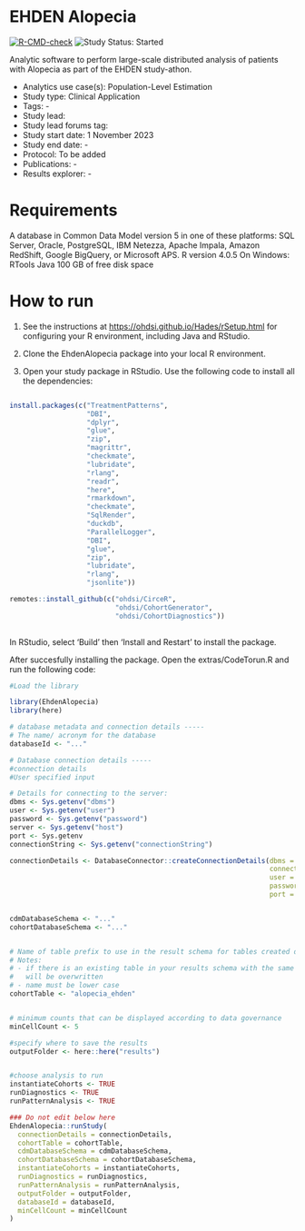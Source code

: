 
<!-- README.md is generated from README.Rmd. Please edit that file -->

# EHDEN Alopecia

<!-- badges: start -->

[![R-CMD-check](https://github.com/ohdsi-studies/EhdenAlopecia/actions/workflows/R-CMD-check.yaml/badge.svg)](https://github.com/ohdsi-studies/EhdenAlopecia/actions/workflows/R-CMD-check.yaml)
<img src="https://img.shields.io/badge/Study%20Status-Started-blue.svg" alt="Study Status: Started">
<!-- badges: end -->

Analytic software to perform large-scale distributed analysis of
patients with Alopecia as part of the EHDEN study-athon.

- Analytics use case(s): Population-Level Estimation
- Study type: Clinical Application
- Tags: -
- Study lead:
- Study lead forums tag:
- Study start date: 1 November 2023
- Study end date: -
- Protocol: To be added
- Publications: -
- Results explorer: -

# Requirements

A database in Common Data Model version 5 in one of these platforms: SQL
Server, Oracle, PostgreSQL, IBM Netezza, Apache Impala, Amazon RedShift,
Google BigQuery, or Microsoft APS. R version 4.0.5 On Windows: RTools
Java 100 GB of free disk space

# How to run

1.  See the instructions at <https://ohdsi.github.io/Hades/rSetup.html>
    for configuring your R environment, including Java and RStudio.

2.  Clone the EhdenAlopecia package into your local R environment.

3.  Open your study package in RStudio. Use the following code to
    install all the dependencies:

``` r

install.packages(c("TreatmentPatterns", 
                   "DBI",
                   "dplyr",
                   "glue",
                   "zip",
                   "magrittr",
                   "checkmate",
                   "lubridate",
                   "rlang",
                   "readr",
                   "here",
                   "rmarkdown",
                   "checkmate",
                   "SqlRender",
                   "duckdb",
                   "ParallelLogger",
                   "DBI",
                   "glue",
                   "zip",
                   "lubridate",
                   "rlang",
                   "jsonlite"))

remotes::install_github(c("ohdsi/CirceR",
                          "ohdsi/CohortGenerator",
                          "ohdsi/CohortDiagnostics"))
                          
```

In RStudio, select ‘Build’ then ‘Install and Restart’ to install the
package.

After succesfully installing the package. Open the extras/CodeTorun.R
and run the following code:

``` r
#Load the library

library(EhdenAlopecia)
library(here)

# database metadata and connection details -----
# The name/ acronym for the database
databaseId <- "..."

# Database connection details -----
#connection details
#User specified input

# Details for connecting to the server:
dbms <- Sys.getenv("dbms")
user <- Sys.getenv("user")
password <- Sys.getenv("password")
server <- Sys.getenv("host")
port <- Sys.getenv
connectionString <- Sys.getenv("connectionString")

connectionDetails <- DatabaseConnector::createConnectionDetails(dbms = dbms,
                                                                connectionString = connectionString,
                                                                user = user,
                                                                password = password,
                                                                port = port)


cdmDatabaseSchema <- "..."
cohortDatabaseSchema <- "..."


# Name of table prefix to use in the result schema for tables created during the study.
# Notes:
# - if there is an existing table in your results schema with the same names it
#   will be overwritten
# - name must be lower case
cohortTable <- "alopecia_ehden"


# minimum counts that can be displayed according to data governance
minCellCount <- 5

#specify where to save the results
outputFolder <- here::here("results")


#choose analysis to run
instantiateCohorts <- TRUE
runDiagnostics <- TRUE
runPatternAnalysis <- TRUE

### Do not edit below here
EhdenAlopecia::runStudy(
  connectionDetails = connectionDetails, 
  cohortTable = cohortTable, 
  cdmDatabaseSchema = cdmDatabaseSchema, 
  cohortDatabaseSchema = cohortDatabaseSchema,
  instantiateCohorts = instantiateCohorts,
  runDiagnostics = runDiagnostics,
  runPatternAnalysis = runPatternAnalysis,
  outputFolder = outputFolder,
  databaseId = databaseId,
  minCellCount = minCellCount
)
```
